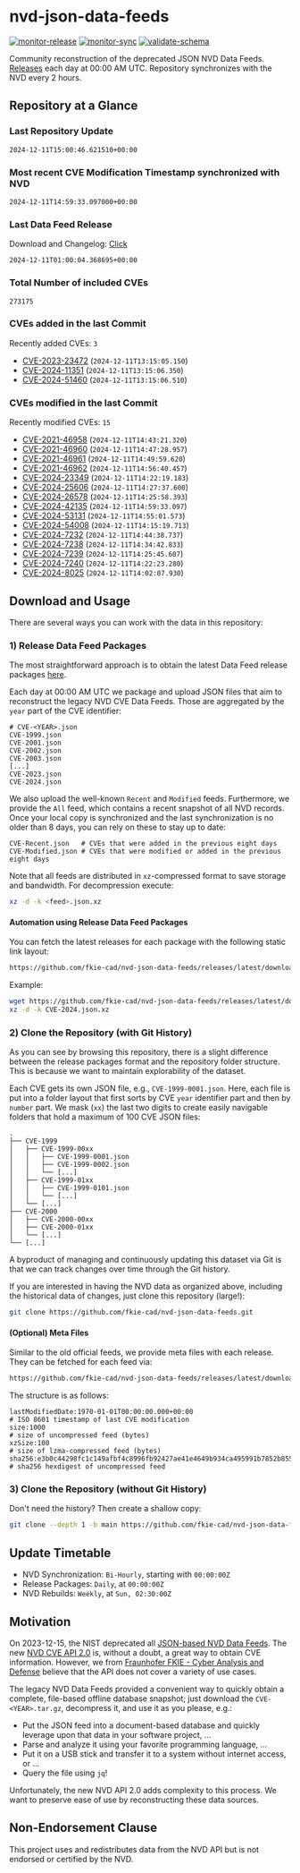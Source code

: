 # nvd-json-data-feeds

[![monitor-release](https://github.com/fkie-cad/nvd-json-data-feeds/actions/workflows/monitor_release.yml/badge.svg)](https://github.com/fkie-cad/nvd-json-data-feeds/actions/workflows/monitor_release.yml)
[![monitor-sync](https://github.com/fkie-cad/nvd-json-data-feeds/actions/workflows/monitor_sync.yml/badge.svg)](https://github.com/fkie-cad/nvd-json-data-feeds/actions/workflows/monitor_sync.yml)
[![validate-schema](https://github.com/fkie-cad/nvd-json-data-feeds/actions/workflows/validate_schema.yml/badge.svg)](https://github.com/fkie-cad/nvd-json-data-feeds/actions/workflows/validate_schema.yml)

Community reconstruction of the deprecated JSON NVD Data Feeds.
[Releases](https://github.com/fkie-cad/nvd-json-data-feeds/releases/latest) each day at 00:00 AM UTC.
Repository synchronizes with the NVD every 2 hours.

## Repository at a Glance

### Last Repository Update

```plain
2024-12-11T15:00:46.621510+00:00
```

### Most recent CVE Modification Timestamp synchronized with NVD

```plain
2024-12-11T14:59:33.097000+00:00
```

### Last Data Feed Release

Download and Changelog: [Click](https://github.com/fkie-cad/nvd-json-data-feeds/releases/latest)

```plain
2024-12-11T01:00:04.368695+00:00
```

### Total Number of included CVEs

```plain
273175
```

### CVEs added in the last Commit

Recently added CVEs: `3`

- [CVE-2023-23472](CVE-2023/CVE-2023-234xx/CVE-2023-23472.json) (`2024-12-11T13:15:05.150`)
- [CVE-2024-11351](CVE-2024/CVE-2024-113xx/CVE-2024-11351.json) (`2024-12-11T13:15:06.350`)
- [CVE-2024-51460](CVE-2024/CVE-2024-514xx/CVE-2024-51460.json) (`2024-12-11T13:15:06.510`)


### CVEs modified in the last Commit

Recently modified CVEs: `15`

- [CVE-2021-46958](CVE-2021/CVE-2021-469xx/CVE-2021-46958.json) (`2024-12-11T14:43:21.320`)
- [CVE-2021-46960](CVE-2021/CVE-2021-469xx/CVE-2021-46960.json) (`2024-12-11T14:47:28.957`)
- [CVE-2021-46961](CVE-2021/CVE-2021-469xx/CVE-2021-46961.json) (`2024-12-11T14:49:59.620`)
- [CVE-2021-46962](CVE-2021/CVE-2021-469xx/CVE-2021-46962.json) (`2024-12-11T14:56:40.457`)
- [CVE-2024-23349](CVE-2024/CVE-2024-233xx/CVE-2024-23349.json) (`2024-12-11T14:22:19.183`)
- [CVE-2024-25606](CVE-2024/CVE-2024-256xx/CVE-2024-25606.json) (`2024-12-11T14:27:37.600`)
- [CVE-2024-26578](CVE-2024/CVE-2024-265xx/CVE-2024-26578.json) (`2024-12-11T14:25:58.393`)
- [CVE-2024-42135](CVE-2024/CVE-2024-421xx/CVE-2024-42135.json) (`2024-12-11T14:59:33.097`)
- [CVE-2024-53131](CVE-2024/CVE-2024-531xx/CVE-2024-53131.json) (`2024-12-11T14:55:01.573`)
- [CVE-2024-54008](CVE-2024/CVE-2024-540xx/CVE-2024-54008.json) (`2024-12-11T14:15:19.713`)
- [CVE-2024-7232](CVE-2024/CVE-2024-72xx/CVE-2024-7232.json) (`2024-12-11T14:44:38.737`)
- [CVE-2024-7238](CVE-2024/CVE-2024-72xx/CVE-2024-7238.json) (`2024-12-11T14:34:42.833`)
- [CVE-2024-7239](CVE-2024/CVE-2024-72xx/CVE-2024-7239.json) (`2024-12-11T14:25:45.607`)
- [CVE-2024-7240](CVE-2024/CVE-2024-72xx/CVE-2024-7240.json) (`2024-12-11T14:22:23.280`)
- [CVE-2024-8025](CVE-2024/CVE-2024-80xx/CVE-2024-8025.json) (`2024-12-11T14:02:07.930`)


## Download and Usage

There are several ways you can work with the data in this repository:

### 1) Release Data Feed Packages

The most straightforward approach is to obtain the latest Data Feed release packages [here](https://github.com/fkie-cad/nvd-json-data-feeds/releases/latest).

Each day at 00:00 AM UTC we package and upload JSON files that aim to reconstruct the legacy NVD CVE Data Feeds.
Those are aggregated by the `year` part of the CVE identifier:

```
# CVE-<YEAR>.json
CVE-1999.json
CVE-2001.json
CVE-2002.json
CVE-2003.json
[...]
CVE-2023.json
CVE-2024.json
```

We also upload the well-known `Recent` and `Modified` feeds.
Furthermore, we provide the `All` feed, which contains a recent snapshot of all NVD records.
Once your local copy is synchronized and the last synchronization is no older than 8 days, you can rely on these to stay up to date:

```plain
CVE-Recent.json   # CVEs that were added in the previous eight days
CVE-Modified.json # CVEs that were modified or added in the previous eight days
```

Note that all feeds are distributed in `xz`-compressed format to save storage and bandwidth.
For decompression execute:

```sh
xz -d -k <feed>.json.xz
```

#### Automation using Release Data Feed Packages

You can fetch the latest releases for each package with the following static link layout:

```sh
https://github.com/fkie-cad/nvd-json-data-feeds/releases/latest/download/CVE-<YEAR>.json.xz
```

Example:

```sh
wget https://github.com/fkie-cad/nvd-json-data-feeds/releases/latest/download/CVE-2024.json.xz
xz -d -k CVE-2024.json.xz
```

### 2) Clone the Repository (with Git History)

As you can see by browsing this repository, there is a slight difference between the release packages format and the repository folder structure.
This is because we want to maintain explorability of the dataset.

Each CVE gets its own JSON file, e.g., `CVE-1999-0001.json`.
Here, each file is put into a folder layout that first sorts by CVE `year` identifier part and then by `number` part.
We mask (`xx`) the last two digits to create easily navigable folders that hold a maximum of 100 CVE JSON files:

```plain
.
├── CVE-1999
│   ├── CVE-1999-00xx
│   │   ├── CVE-1999-0001.json
│   │   ├── CVE-1999-0002.json
│   │   └── [...]
│   ├── CVE-1999-01xx
│   │   ├── CVE-1999-0101.json
│   │   └── [...]
│   └── [...]
├── CVE-2000
│   ├── CVE-2000-00xx
│   ├── CVE-2000-01xx
│   └── [...]
└── [...]
```

A byproduct of managing and continuously updating this dataset via Git is that we can track changes over time through the Git history.

If you are interested in having the NVD data as organized above, including the historical data of changes, just clone this repository (large!):

```sh
git clone https://github.com/fkie-cad/nvd-json-data-feeds.git
```

#### (Optional) Meta Files

Similar to the old official feeds, we provide meta files with each release. They can be fetched for each feed via:

```sh
https://github.com/fkie-cad/nvd-json-data-feeds/releases/latest/download/CVE-<YEAR>.meta
```

The structure is as follows:

```plain
lastModifiedDate:1970-01-01T00:00:00.000+00:00                          # ISO 8601 timestamp of last CVE modification
size:1000                                                               # size of uncompressed feed (bytes)
xzSize:100                                                              # size of lzma-compressed feed (bytes)
sha256:e3b0c44298fc1c149afbf4c8996fb92427ae41e4649b934ca495991b7852b855 # sha256 hexdigest of uncompressed feed
```

### 3) Clone the Repository (without Git History)

Don't need the history? Then create a shallow copy:

```sh
git clone --depth 1 -b main https://github.com/fkie-cad/nvd-json-data-feeds.git
```


## Update Timetable

* NVD Synchronization: `Bi-Hourly`, starting with `00:00:00Z`
* Release Packages: `Daily`, at `00:00:00Z`
* NVD Rebuilds: `Weekly`, at `Sun, 02:30:00Z`


## Motivation

On 2023-12-15, the NIST deprecated all [JSON-based NVD Data Feeds](https://nvd.nist.gov/vuln/data-feeds#divRetirementBanner-1).
The new [NVD CVE API 2.0](https://nvd.nist.gov/developers/vulnerabilities) is, without a doubt, a great way to obtain CVE information.
However, we from [Fraunhofer FKIE - Cyber Analysis and Defense](https://www.fkie.fraunhofer.de/en/departments/cad.html) believe that the API does not cover a variety of use cases.

The legacy NVD Data Feeds provided a convenient way to quickly obtain a complete, file-based offline database snapshot; just download the `CVE-<YEAR>.tar.gz`, decompress it, and use it as you please, e.g.:

- Put the JSON feed into a document-based database and quickly leverage upon that data in your software project, ...
- Parse and analyze it using your favorite programming language, ...
- Put it on a USB stick and transfer it to a system without internet access, or ...
- Query the file using `jq`!

Unfortunately, the new NVD API 2.0 adds complexity to this process.
We want to preserve ease of use by reconstructing these data sources.

## Non-Endorsement Clause

This project uses and redistributes data from the NVD API but is not endorsed or certified by the NVD.